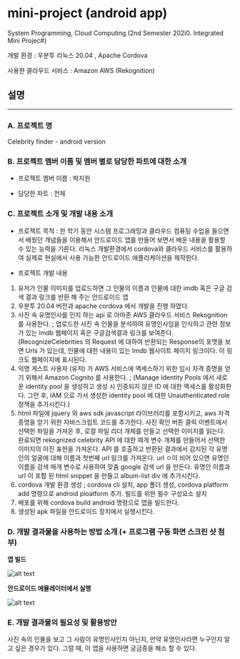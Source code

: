 # mini-project (android app)

System Programming, Cloud Computing (2nd Semester 202i0. Integrated Mini Projec#)

개발 환경 : 우분투 리눅스 20.04 , Apache Cordova

사용한 클라우드 서비스 : Amazon AWS (Rekognition)

## 설명
------------------------------------------------------
### A. 프로젝트 명
Celebrity finder - android version

### B. 프로젝트 멤버 이름 및 멤버 별로 담당한 파트에 대한 소개

- 프로젝트 멤버 이름 : 박지원

- 담당한 파트 : 전체

### C. 프로젝트 소개 및 개발 내용 소개

- 프로젝트 목적
: 한 학기 동안 시스템 프로그래밍과 클라우드 컴퓨팅 수업을 들으면서 배웠던 개념들을 이용해서 안드로이드 앱를 만들어 보면서 배운 내용을 활용할 수 있는 능력을 기른다. 리눅스 개발환경에서 cordova와 클라우드 서비스를 활용하여 실제로 현실에서 사용 가능한 안드로이드 애플리케이션을 제작한다.

- 프로젝트 개발 내용

1. 유저가 인물 이미지를 업로드하면 그 인물의 이름과 인물에 대한 imdb 혹은 구글 검색 결과 링크를 반환 해 주는 안드로이드 앱
2. 우분투 20.04 버전과 apache cordova 에서 개발을 진행 하였다. 
3. 사진 속 유명인사를 인지 하는 api 로 아마존 AWS 클라우드 서비스 Rekognition를 사용한다. ; 업로드한 사진 속 인물을 분석하여 유명인사임을 인식하고 관련 정보가 있는 imdb 웹페이지 혹은 구글검색결과 링크를 보여준다. (RecognizeCelebrities 의 Request 에 대하여 반환되는 Response의 포맷을 보면 Urls 가 있는데, 인물에 대한 내용이 있는 Imdb 웹사이트 페이지 링크이다. 이 링크도 웹페이지에 표시된다. 
4. 익명 게스트 사용자 (유저) 가 AWS 서비스에 액세스하기 위한 임시 자격 증명을 얻기 위해서 Amazon Cognito 를 사용한다. ; (Manage Identity Pools 에서 새로운 identity pool 을 생성하고 생성 시 인증되지 않은 ID 에 대한 액세스를 활성화한다. 그런 후, IAM 으로 가서 생성한 identity pool 에 대한 Unauthenticated role 정책을 추가시킨다.)
5. html 파일에 jquery 와 aws sdk javascript 라이브러리를 포함시키고, aws 자격 증명을 얻기 위한 자바스크립트 코드를 추가한다. 사진 확인 버튼 클릭 이벤트에서 선택한 파일을 가져온 후, 로컬 파일 리더 개체를 만들고 선택한 이미지를 읽는다. 완료되면 rekognized celebrity API 에 대한 매개 변수 개체를 만들어서 선택한 이미지의 이진 표현을 가져온다. API 를 호출하고 반환된 결과에서 감지된 각 유명인의 얼굴에 대해 이름과 첫번째 url 링크를 가져온다. url ㅇ이 비어 있으면 유명인 이름을 검색 매개 변수로 사용하여 맞춤 google 검색 url 을 만든다. 유명인 이름과 url 이 포함 된 html snippet 을 만들고 album-list div 에 추가시킨다. 
6. cordova 개발 환경 생성 ; cordova cli 설치, app 폴더 생성, cordova platform add 명령으로 android ploatform 추가. 빌드를 위한 필수 구성요소 설치
7. 배포를 위해 cordova build android 명령으로 앱을 빌드한다.
8. 생성된 apk 파일을 안드로이드 장치에서 실행시킨다.


### D. 개발 결과물을 사용하는 방법 소개 (+ 프로그램 구동 화면 스크린 샷 첨부)

**앱 빌드**

![alt text](https://i.ibb.co/LxPkRGb/6-1.png)

**안드로이드 에뮬레이터에서 실행**

![alt text](https://i.ibb.co/T0vyTVm/6-2.jpg)

### E. 개발 결과물의 필요성 및 활용방안
사진 속의 인물을 보고 그 사람이 유명인사인지 아닌지, 만약 유명인사라면 누구인지 알고 싶은 경우가 있다. 그럴 때, 이 앱을 사용하면 궁금증을 해소 할 수 있다.
